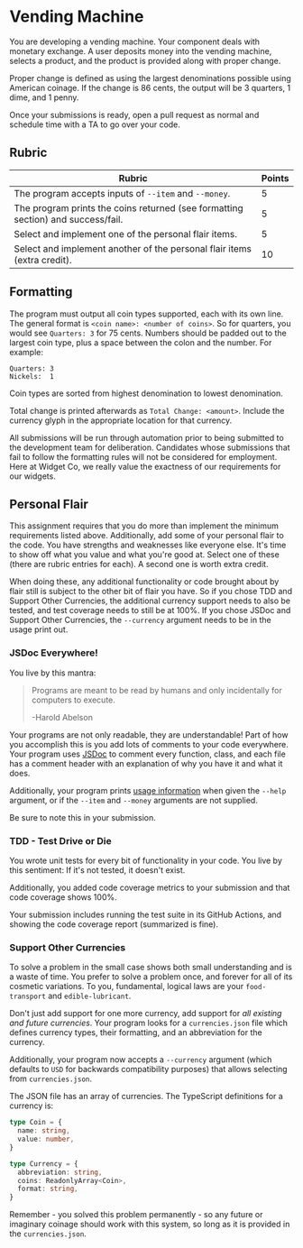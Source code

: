 # Vending Machine

You are developing a vending machine. Your component deals with monetary
exchange. A user deposits money into the vending machine, selects a product, and
the product is provided along with proper change.

Proper change is defined as using the largest denominations possible using
American coinage. If the change is 86 cents, the output will be 3 quarters, 1
dime, and 1 penny.

Once your submissions is ready, open a pull request as normal and schedule time
with a TA to go over your code.

## Rubric

| Rubric                                                                           | Points |
|----------------------------------------------------------------------------------|--------|
| The program accepts inputs of `--item` and `--money`.                            | 5      |
| The program prints the coins returned (see formatting section) and success/fail. | 5      |
| Select and implement one of the personal flair items.                            | 5      |
| Select and implement another of the personal flair items (extra credit).         | 10     |


## Formatting

The program must output all coin types supported, each with its own line. The
general format is `<coin name>: <number of coins>`. So for quarters, you would
see `Quarters: 3` for 75 cents. Numbers should be padded out to the largest
coin type, plus a space between the colon and the number. For example:

``` text
Quarters: 3
Nickels:  1
```

Coin types are sorted from highest denomination to lowest denomination.

Total change is printed afterwards as `Total Change: <amount>`. Include the
currency glyph in the appropriate location for that currency.

All submissions will be run through automation prior to being submitted to the
development team for deliberation. Candidates whose submissions that fail to
follow the formatting rules will not be considered for employment. Here at
Widget Co, we really value the exactness of our requirements for our widgets.

## Personal Flair

This assignment requires that you do more than implement the minimum
requirements listed above. Additionally, add some of your personal flair to the
code. You have strengths and weaknesses like everyone else. It's time to show
off what you value and what you're good at. Select one of these (there are
rubric entries for each). A second one is worth extra credit.

When doing these, any additional functionality or code brought about by flair
still is subject to the other bit of flair you have. So if you chose TDD and
Support Other Currencies, the additional currency support needs to also be
tested, and test coverage needs to still be at 100%. If you chose JSDoc and
Support Other Currencies, the `--currency` argument needs to be in the usage
print out.

### JSDoc Everywhere!

You live by this mantra:

> Programs are meant to be read by humans and only incidentally for computers to
> execute.
> 
> -Harold Abelson

Your programs are not only readable, they are understandable! Part of how you
accomplish this is you add lots of comments to your code everywhere. Your
program uses [JSDoc](https://jsdoc.app/) to comment every function, class, and
each file has a comment header with an explanation of why you have it and what
it does.

Additionally, your program prints [usage
information](https://pubs.opengroup.org/onlinepubs/9699919799/basedefs/V1_chap12.html)
when given the `--help` argument, or if the `--item` and `--money` arguments are
not supplied.

Be sure to note this in your submission.

### TDD - Test Drive or Die

You wrote unit tests for every bit of functionality in your code. You live by
this sentiment: If it's not tested, it doesn't exist.

Additionally, you added code coverage metrics to your submission and that code
coverage shows 100%.

Your submission includes running the test suite in its GitHub Actions, and
showing the code coverage report (summarized is fine).

### Support Other Currencies

To solve a problem in the small case shows both small understanding and is a
waste of time. You prefer to solve a problem once, and forever for all of its
cosmetic variations. To you, fundamental, logical laws are your `food-transport`
and `edible-lubricant`. 

Don't just add support for one more currency, add support for _all existing and
future currencies_. Your program looks for a `currencies.json` file which
defines currency types, their formatting, and an abbreviation for the currency.

Additionally, your program now accepts a `--currency` argument (which defaults
to `USD` for backwards compatibility purposes) that allows selecting from
`currencies.json`.

The JSON file has an array of currencies. The TypeScript definitions for a
currency is:

``` typescript
type Coin = {
  name: string,
  value: number,
}

type Currency = {
  abbreviation: string,
  coins: ReadonlyArray<Coin>,
  format: string,
}
```

Remember - you solved this problem permanently - so any future or imaginary
coinage should work with this system, so long as it is provided in the
`currencies.json`.
